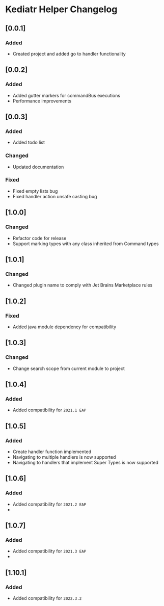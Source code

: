 <!-- Keep a Changelog guide -> https://keepachangelog.com -->

# Kediatr Helper Changelog 

## [0.0.1]
### Added
- Created project and added go to handler functionality

## [0.0.2]
### Added
- Added gutter markers for commandBus executions 
- Performance improvements

## [0.0.3]
### Added
- Added todo list
### Changed
- Updated documentation
### Fixed
- Fixed empty lists bug
- Fixed handler action unsafe casting bug

## [1.0.0]
### Changed
- Refactor code for release
- Support marking types with any class inherited from Command types

## [1.0.1]
### Changed
- Changed plugin name to comply with Jet Brains Marketplace rules

## [1.0.2]
### Fixed
- Added java module dependency for compatibility

## [1.0.3]
### Changed
- Change search scope from current module to project

## [1.0.4]
### Added
- Added compatibility for `2021.1 EAP`

## [1.0.5]
### Added 
- Create handler function implemented
- Navigating to multiple handlers is now supported
- Navigating to handlers that implement Super Types is now supported

## [1.0.6]
### Added
- Added compatibility for `2021.2 EAP`
- 
## [1.0.7]
### Added
- Added compatibility for `2021.3 EAP`
-
## [1.10.1]
### Added
- Added compatibility for `2022.3.2`